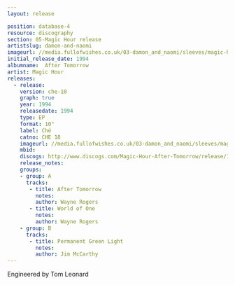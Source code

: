 ```yaml
---
layout: release

position: database-4
resource: discography
section: 05-Magic Hour release
artistslug: damon-and-naomi
imageurl: //media.fullofwishes.co.uk/03-damon_and_naomi/sleeves/magic-hour-after-tomorrow.jpg
initial_release_date: 1994
albumname:  After Tomorrow
artist: Magic Hour
releases:
  - release: 
    version: che-10
    graph: true
    year: 1994
    releasedate: 1994
    type: EP
    format: 10"
    label: Ché
    catno: CHE 18
    imageurl: //media.fullofwishes.co.uk/03-damon_and_naomi/sleeves/magic-hour-after-tomorrow.jpg
    mbid: 
    discogs: http://www.discogs.com/Magic-Hour-After-Tomorrow/release/1734611
    release_notes: 
    groups:
    - group: A
      tracks:
       - title: After Tomorrow
         notes: 
         author: Wayne Rogers
       - title: World of One
         notes: 
         author: Wayne Rogers
    - group: B
      tracks:
       - title: Permanent Green Light
         notes: 
         author: Jim McCarthy
---
```

Engineered by Tom Leonard  
